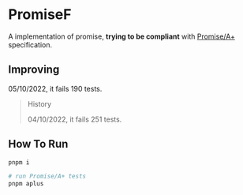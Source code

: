 # PromiseF

A implementation of promise, **trying to be compliant** with [Promise/A+](https://promisesaplus.com/) specification.

## Improving

05/10/2022, it fails 190 tests.

> History
>
> 04/10/2022, it fails 251 tests.

## How To Run

```powershell
pnpm i

# run Promise/A+ tests
pnpm aplus
```
